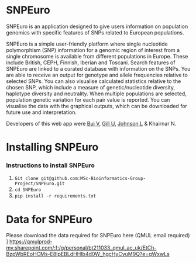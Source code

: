 # SNPEuro

SNPEuro is an application designed to give users information on population genomics with specific features of SNPs related to European populations.

SNPEuro is a simple user-friendly platform where single nucleotide polymorphism (SNP) information for a genomic region of interest from a single chromosome is available from different populations in Europe. These include British, CEPH, Finnish, Iberian and Toscani. Search features of SNPEuro are linked to a curated database with information on the SNPs. You are able to receive an output for genotype and allele frequencies relative to selected SNPs. You can also visualise calculated statistics relative to the chosen SNP, which include a measure of genetic/nucleotide diversity, haplotype diversity and neutrality. When multiple populations are selected, population genetic variation for each pair value is reported. You can visualise the data with the graphical outputs, which can be downloaded for future use and interpretation.

Developers of this web app were [Bui V](https://github.com/vi-bui), [Gill U](https://github.com/Uppy-Gill), [Johnson L](https://github.com/fishcakess) & Khairnar N.


# Installing SNPEuro

### Instructions to install SNPEuro ###

1. `Git clone git@github.com:MSc-Bioinformatics-Group-Project/SNPEuro.git`
2. `cd SNPEuro`
3. `pip install -r requirements.txt`

# Data for SNPEuro

Please download the data required for SNPEuro here (QMUL email required) ]
https://qmulprod-my.sharepoint.com/:f:/g/personal/bt211033_qmul_ac_uk/EtCh-BzpWbREoHCMs-E8IpEBLdHHIb4d0W_hgcHyCvuM9Q?e=qWxwLs
